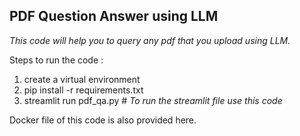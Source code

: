 ## PDF Question Answer using LLM

_This code will help you to query any pdf that you upload using LLM._


Steps to run the code :

1. create a virtual environment
2. pip install -r requirements.txt
3. streamlit run pdf_qa.py     # _To run the streamlit file use this code_


Docker file of this code is also provided here. 
